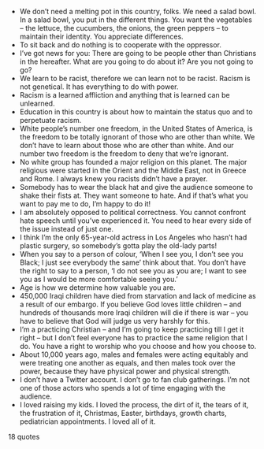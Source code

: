  - We don’t need a melting pot in this country, folks. We need a salad bowl. In a salad bowl, you put in the different things. You want the vegetables – the lettuce, the cucumbers, the onions, the green peppers – to maintain their identity. You appreciate differences.
 - To sit back and do nothing is to cooperate with the oppressor.
 - I’ve got news for you: There are going to be people other than Christians in the hereafter. What are you going to do about it? Are you not going to go?
 - We learn to be racist, therefore we can learn not to be racist. Racism is not genetical. It has everything to do with power.
 - Racism is a learned affliction and anything that is learned can be unlearned.
 - Education in this country is about how to maintain the status quo and to perpetuate racism.
 - White people’s number one freedom, in the United States of America, is the freedom to be totally ignorant of those who are other than white. We don’t have to learn about those who are other than white. And our number two freedom is the freedom to deny that we’re ignorant.
 - No white group has founded a major religion on this planet. The major religious were started in the Orient and the Middle East, not in Greece and Rome. I always knew you racists didn’t have a prayer.
 - Somebody has to wear the black hat and give the audience someone to shake their fists at. They want someone to hate. And if that’s what you want to pay me to do, I’m happy to do it!
 - I am absolutely opposed to political correctness. You cannot confront hate speech until you’ve experienced it. You need to hear every side of the issue instead of just one.
 - I think I’m the only 65-year-old actress in Los Angeles who hasn’t had plastic surgery, so somebody’s gotta play the old-lady parts!
 - When you say to a person of colour, ‘When I see you, I don’t see you Black; I just see everybody the same’ think about that. You don’t have the right to say to a person, ‘I do not see you as you are; I want to see you as I would be more comfortable seeing you.’
 - Age is how we determine how valuable you are.
 - 450,000 Iraqi children have died from starvation and lack of medicine as a result of our embargo. If you believe God loves little children – and hundreds of thousands more Iraqi children will die if there is war – you have to believe that God will judge us very harshly for this.
 - I’m a practicing Christian – and I’m going to keep practicing till I get it right – but I don’t feel everyone has to practice the same religion that I do. You have a right to worship who you choose and how you choose to.
 - About 10,000 years ago, males and females were acting equitably and were treating one another as equals, and then males took over the power, because they have physical power and physical strength.
 - I don’t have a Twitter account. I don’t go to fan club gatherings. I’m not one of those actors who spends a lot of time engaging with the audience.
 - I loved raising my kids. I loved the process, the dirt of it, the tears of it, the frustration of it, Christmas, Easter, birthdays, growth charts, pediatrician appointments. I loved all of it.

18 quotes